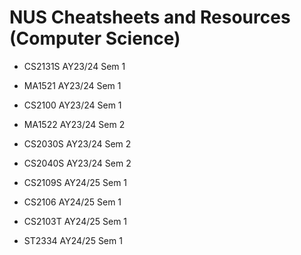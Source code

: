# NUS Cheatsheets and Resources (Computer Science)
- CS2131S AY23/24 Sem 1
- MA1521 AY23/24 Sem 1
- CS2100 AY23/24 Sem 1
  
- MA1522 AY23/24 Sem 2
- CS2030S AY23/24 Sem 2
- CS2040S AY23/24 Sem 2

- CS2109S AY24/25 Sem 1
- CS2106 AY24/25 Sem 1
- CS2103T AY24/25 Sem 1
- ST2334 AY24/25 Sem 1
